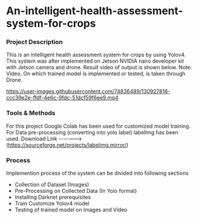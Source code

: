 # An-intelligent-health-assessment-system-for-crops

### Project Description
This is an intelligent health assessment system for crops by using Yolov4. This system was after implemented on Jetson NVIDIA nano developer kit with Jetson camera and drone. Result video of output is shown below.
Note: Video, On which trained model is implemented or tested, is taken through Drone.  


https://user-images.githubusercontent.com/74836489/130927816-ccc39e2e-ffdf-4e6c-9fdc-51dcf59f6ee9.mp4

### Tools & Methods
For this project Google Colab has been used for customized model training.   
For Data pre-processing (converting into yolo label) labelImg has been used. Download Link -------> (https://sourceforge.net/projects/labelimg.mirror/)


### Process
Implemention process of the system can be divided into following sections
  * Collection of Dataset (Images)
  * Pre-Processing on Collected Data (In Yolo format)
  * Installing Darknet prerequisites
  * Train Customize Yolov4 model
  * Testing of trained model on Images and Video




